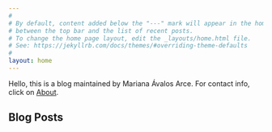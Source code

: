 ```yaml
---
#
# By default, content added below the "---" mark will appear in the home page
# between the top bar and the list of recent posts.
# To change the home page layout, edit the _layouts/home.html file.
# See: https://jekyllrb.com/docs/themes/#overriding-theme-defaults
#
layout: home
---
```


Hello, this is a blog maintained by Mariana Ávalos Arce. For contact info, click on [About](https://the-other-mariana.github.io/about/).

## Blog Posts